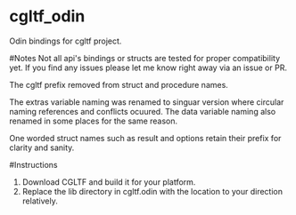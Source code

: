 # cgltf_odin
Odin bindings for cgltf project.

#Notes
Not all api's bindings or structs are tested for proper compatibility yet.
If you find any issues please let me know right away via an issue or PR.

The cgltf prefix removed from struct and procedure names.

The extras variable naming was renamed to singuar version where circular naming references and conflicts ocuured.
The data variable naming also renamed in some places for the same reason.

One worded struct names such as result and options retain their prefix for clarity and sanity.

#Instructions

1. Download CGLTF and build it for your platform.
2. Replace the lib directory in cgltf.odin with the location to your direction relatively.

